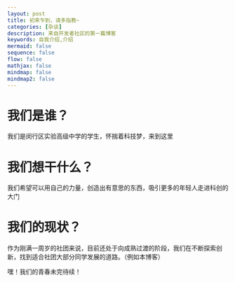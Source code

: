 ```yaml
---
layout: post
title: 初来乍到，请多指教~
categories: [杂谈]
description: 来自开发者社区的第一篇博客
keywords: 自我介绍,介绍
mermaid: false
sequence: false
flow: false
mathjax: false
mindmap: false
mindmap2: false
---
```


# 我们是谁？

我们是闵行区实验高级中学的学生，怀揣着科技梦，来到这里

# 我们想干什么？

我们希望可以用自己的力量，创造出有意思的东西，吸引更多的年轻人走进科创的大门

# 我们的现状？

作为刚满一周岁的社团来说，目前还处于向成熟过渡的阶段，我们在不断探索创新，找到适合社团大部分同学发展的道路。（例如本博客）

嘿！我们的青春未完待续！
